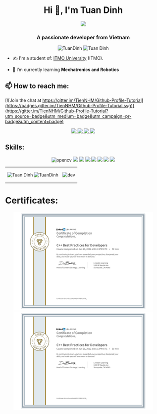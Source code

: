 <h1 align="center">Hi 👋, I'm Tuan Dinh</h1>
<p align="center"><img src="https://img.icons8.com/color/48/000000/vietnam-circular.png"/></p>
<h3 align="center">A passionate developer from Vietnam </h3>
<p align="center"> <img src="https://komarev.com/ghpvc/?username=denotevn" alt="TuanDinh" /> <img src="https://badges.pufler.dev/repos/denotevn" alt="Tuan Dinh" /> </p>

- ✍ I'm a student of: [ITMO University](https://en.itmo.ru/) (ITMO).

- 🌱 I’m currently learning **Mechatronics and Robotics**


## 📫 How to reach me:

[![Join the chat at https://gitter.im/TienNHM/Github-Profile-Tutorial](https://badges.gitter.im/TienNHM/Github-Profile-Tutorial.svg)](https://gitter.im/TienNHM/Github-Profile-Tutorial?utm_source=badge&utm_medium=badge&utm_campaign=pr-badge&utm_content=badge)

<p align="center">
  <a href="https://www.linkedin.com/in/tuandinh999/" target="_blank">
    <img src="https://img.icons8.com/fluent/48/000000/linkedin.png"/>
  </a>
  <a href="https://github.com/denotevn" alt="Github">
    <img src="https://img.icons8.com/fluent/48/000000/github.png"/>
  </a> 
  <a href="https://www.kaggle.com/dinhngoctua" alt="Kaggle" target="_blank" >
    <img src="https://img.icons8.com/windows/48/000000/kaggle.png"/>
  </a>
  <a href="mailto:dinhngoctuan2131997@gmail.com" alt="Email">
    <img src="https://img.icons8.com/fluent/48/000000/mailing.png"/>
  </a>
</p>

## Skills:
<p align="center">
  <img src="https://www.vectorlogo.zone/logos/opencv/opencv-icon.svg" alt="opencv" width="48" height="48"/> 
  <img src="https://img.icons8.com/fluent/48/000000/matlab.png"/>
  <img src="https://img.icons8.com/color/48/000000/mysql-logo.png"/>
  <img src="https://img.icons8.com/color/48/000000/git.png"/>
  <img src="https://img.icons8.com/color/48/000000/github-2.png"/>
  <img src="https://img.icons8.com/color/48/000000/visual-studio-code-2019.png"/>
  <img src="https://img.icons8.com/color/48/000000/visual-studio-2019.png"/>
  <img src="https://img.icons8.com/color/48/000000/trello.png"/>
</p>


<table style="width:100%;">
  <tr>
    <td>
      <img src="https://github-readme-stats.vercel.app/api/top-langs/?username=denotevn&bg_color=FFFFFF00&text_color=179fa3&layout=compact&hide=CSS&langs_count=10&custom_title=Top%20ngôn%20ngữ%20được%20dùng" alt="Tuan Dinh" width="100%"/>
      <img src="https://github-readme-stats.vercel.app/api?username=denotevn&bg_color=FFFFFF00&text_color=179fa3&show_icons=true&count_private=true&include_all_commits=true&custom_title=Hoạt%20động%20trên%20Github" alt="TuanDinh" width="100%"/>
    </td>
    <td>
      <p align="center"> 
        <img src="https://miro.medium.com/max/1400/1*rjtHbyY12Xy1ETqcj9eFLw.jpeg" alt="dev" width="100%"/>
      </p>
    </td>
  </tr>
</table>

# Certificates:

<p align="center">
    <img alt="LinkedIn - C++" title="C++ LinkedIn" src="https://github.com/denotevn/Dinh-Ngoc-Tuan/blob/main/certificate/Functional%20Programming%20C%2B%2B.png" width="450px" />
    <img alt="LinkedIn - C++" title="C++ LinkedIn" src="https://github.com/denotevn/Dinh-Ngoc-Tuan/blob/main/certificate/Functional%20Programming%20C%2B%2B.png" width="450px" />
<p align="center">
